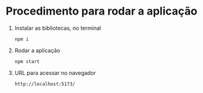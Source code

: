 <!DOCTYPE html>
<html lang="pt-br">
<head>
<meta charset="UTF-8">
<meta http-equiv="X-UA-Compatible" content="IE=edge">
<meta name="viewport" content="width=device-width, initial-scale=1.0">

</head>
<body>

<h1>Procedimento para rodar a aplicação</h1>

<ol>
    <li>
        <p>Instalar as bibliotecas, no terminal</p>
        <pre><code>npm i</code></pre>
    </li>
    <li>
        <p>Rodar a aplicação</p>
        <pre><code>npm start</code></pre>
    </li>
    <li>
        <p>URL para acessar no navegador</p>
        <code>http://localhost:5173/</code>
    </li>
</ol>

</body>
</html>

